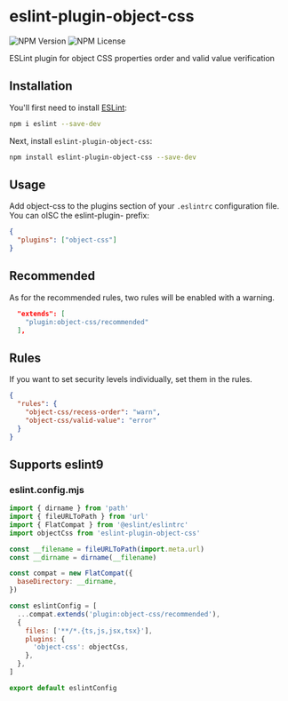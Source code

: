 # eslint-plugin-object-css

![NPM Version](https://img.shields.io/npm/v/eslint-plugin-object-css?color=brightgreen)
![NPM License](https://img.shields.io/npm/l/eslint-plugin-object-css?color=yellow)

ESLint plugin for object CSS properties order and valid value verification

## Installation

You'll first need to install [ESLint](https://eslint.org/):

```sh
npm i eslint --save-dev
```

Next, install `eslint-plugin-object-css`:

```sh
npm install eslint-plugin-object-css --save-dev
```

## Usage

Add object-css to the plugins section of your `.eslintrc` configuration file. You can oISC the eslint-plugin- prefix:

```json
{
  "plugins": ["object-css"]
}
```

## Recommended

As for the recommended rules, two rules will be enabled with a warning.

```json
  "extends": [
    "plugin:object-css/recommended"
  ],
```

## Rules

If you want to set security levels individually, set them in the rules.

```json
{
  "rules": {
    "object-css/recess-order": "warn",
    "object-css/valid-value": "error"
  }
}
```

## Supports eslint9

### eslint.config.mjs

```mjs
import { dirname } from 'path'
import { fileURLToPath } from 'url'
import { FlatCompat } from '@eslint/eslintrc'
import objectCss from 'eslint-plugin-object-css'

const __filename = fileURLToPath(import.meta.url)
const __dirname = dirname(__filename)

const compat = new FlatCompat({
  baseDirectory: __dirname,
})

const eslintConfig = [
  ...compat.extends('plugin:object-css/recommended'),
  {
    files: ['**/*.{ts,js,jsx,tsx}'],
    plugins: {
      'object-css': objectCss,
    },
  },
]

export default eslintConfig
```
